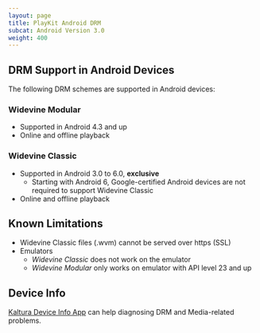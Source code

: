```yaml
---
layout: page
title: PlayKit Android DRM
subcat: Android Version 3.0
weight: 400
---
```


## DRM Support in Android Devices  

The following DRM schemes are supported in Android devices:

### Widevine Modular  

* Supported in Android 4.3 and up
* Online and offline playback

### Widevine Classic  

* Supported in Android 3.0 to 6.0, **exclusive**
    * Starting with Android 6, Google-certified Android devices are not required to support Widevine Classic
* Online and offline playback

## Known Limitations  

* Widevine Classic files (.wvm) cannot be served over https (SSL)
* Emulators
	* *Widevine Classic* does not work on the emulator
	* *Widevine Modular* only works on emulator with API level 23 and up

## Device Info

[Kaltura Device Info App](https://play.google.com/store/apps/details?id=com.kaltura.kalturadeviceinfo) can help diagnosing DRM and Media-related problems.

